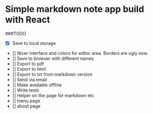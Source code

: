 # Simple markdown note app build with React

###TODO
- [x] Save to local storage
- [] Nicer interface and colors for editor area. Borders are ugly now.
- [] Save to browser with different names
- [] Export to pdf
- [] Export to html
- [] Export to txt from markdown version
- [] Send via email
- [] Make available offline
- [] Write tests
- [] Helper on the page for markdown etc
- [] menu page
- [] about page